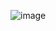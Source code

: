 ![image](https://user-images.githubusercontent.com/47535257/91978902-9659cc00-ed2d-11ea-8ede-6c95e2d64cbf.png)
